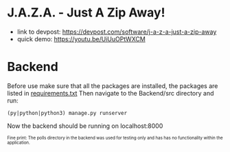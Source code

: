 # J.A.Z.A. - Just A Zip Away!

* link to devpost: https://devpost.com/software/j-a-z-a-just-a-zip-away
* quick demo: https://youtu.be/UiUuOPtWXCM

# Backend

Before use make sure that all the packages are installed, the packages are listed in [requirements.txt](Backend/requirements.txt)
Then navigate to the Backend/src directory and run:

```
(py|python|python3) manage.py runserver
```

Now the backend should be running on localhost:8000

<sub><sup>Fine print: The polls directory in the backend was used for testing only and has has no functionality within the application.</sup></sub>
